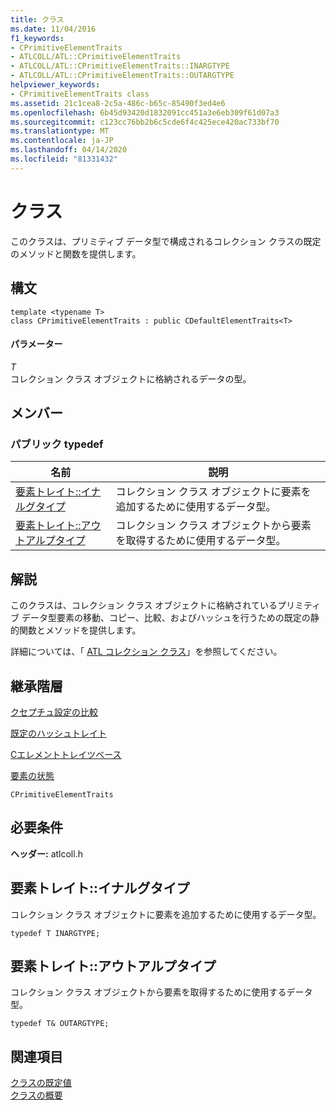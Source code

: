 ```yaml
---
title: クラス
ms.date: 11/04/2016
f1_keywords:
- CPrimitiveElementTraits
- ATLCOLL/ATL::CPrimitiveElementTraits
- ATLCOLL/ATL::CPrimitiveElementTraits::INARGTYPE
- ATLCOLL/ATL::CPrimitiveElementTraits::OUTARGTYPE
helpviewer_keywords:
- CPrimitiveElementTraits class
ms.assetid: 21c1cea8-2c5a-486c-b65c-85490f3ed4e6
ms.openlocfilehash: 6b45d93420d1832091cc451a3e6eb309f61d07a3
ms.sourcegitcommit: c123cc76bb2b6c5cde6f4c425ece420ac733bf70
ms.translationtype: MT
ms.contentlocale: ja-JP
ms.lasthandoff: 04/14/2020
ms.locfileid: "81331432"
---
```

# <a name="cprimitiveelementtraits-class"></a>クラス

このクラスは、プリミティブ データ型で構成されるコレクション クラスの既定のメソッドと関数を提供します。

## <a name="syntax"></a>構文

```
template <typename T>
class CPrimitiveElementTraits : public CDefaultElementTraits<T>
```

#### <a name="parameters"></a>パラメーター

*T*<br/>
コレクション クラス オブジェクトに格納されるデータの型。

## <a name="members"></a>メンバー

### <a name="public-typedefs"></a>パブリック typedef

|名前|説明|
|----------|-----------------|
|[要素トレイト::イナルグタイプ](#inargtype)|コレクション クラス オブジェクトに要素を追加するために使用するデータ型。|
|[要素トレイト::アウトアルプタイプ](#outargtype)|コレクション クラス オブジェクトから要素を取得するために使用するデータ型。|

## <a name="remarks"></a>解説

このクラスは、コレクション クラス オブジェクトに格納されているプリミティブ データ型要素の移動、コピー、比較、およびハッシュを行うための既定の静的関数とメソッドを提供します。

詳細については、「 [ATL コレクション クラス](../../atl/atl-collection-classes.md)」を参照してください。

## <a name="inheritance-hierarchy"></a>継承階層

[クセプチュ設定の比較](../../atl/reference/cdefaultcomparetraits-class.md)

[既定のハッシュトレイト](../../atl/reference/cdefaulthashtraits-class.md)

[Cエレメントトレイツベース](../../atl/reference/celementtraitsbase-class.md)

[要素の状態](../../atl/reference/cdefaultelementtraits-class.md)

`CPrimitiveElementTraits`

## <a name="requirements"></a>必要条件

**ヘッダー:** atlcoll.h

## <a name="cprimitiveelementtraitsinargtype"></a><a name="inargtype"></a>要素トレイト::イナルグタイプ

コレクション クラス オブジェクトに要素を追加するために使用するデータ型。

```
typedef T INARGTYPE;
```

## <a name="cprimitiveelementtraitsoutargtype"></a><a name="outargtype"></a>要素トレイト::アウトアルプタイプ

コレクション クラス オブジェクトから要素を取得するために使用するデータ型。

```
typedef T& OUTARGTYPE;
```

## <a name="see-also"></a>関連項目

[クラスの既定値](../../atl/reference/cdefaultelementtraits-class.md)<br/>
[クラスの概要](../../atl/atl-class-overview.md)
